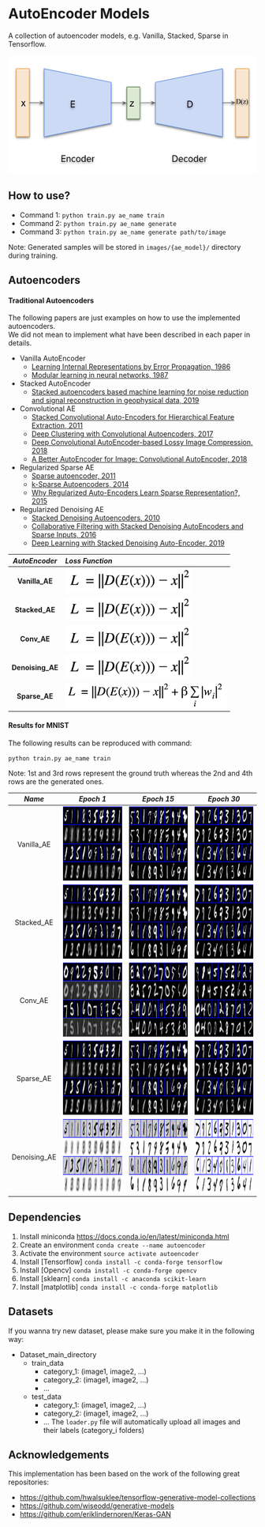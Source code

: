 
# AutoEncoder Models
A collection of autoencoder models, e.g. Vanilla, Stacked, Sparse in Tensorflow.  

<img src='./figures/AE_structure.png' height='240px'>

## How to use?
- Command 1: `python train.py ae_name train`  
- Command 2: `python train.py ae_name generate`  
- Command 3: `python train.py ae_name generate path/to/image`  

Note: Generated samples will be stored in `images/{ae_model}/` directory during training.

## Autoencoders

#### Traditional Autoencoders
The following papers are just examples on how to use the implemented autoencoders.  
We did not mean to implement what have been described in each paper in details.

- Vanilla AutoEncoder
	- [Learning Internal Representations by Error Propagation, 1986](https://web.stanford.edu/class/psych209a/ReadingsByDate/02_06/PDPVolIChapter8.pdf)
	- [Modular learning in neural networks, 1987](https://www.aaai.org/Papers/AAAI/1987/AAAI87-050.pdf)
- Stacked AutoEncoder
	- [Stacked autoencoders based machine learning for noise reduction and signal reconstruction in geophysical data, 2019](https://arxiv.org/pdf/1907.03278.pdf)
- Convolutional AE
	- [Stacked Convolutional Auto-Encoders for Hierarchical Feature Extraction, 2011](http://people.idsia.ch/~ciresan/data/icann2011.pdf)
	- [Deep Clustering with Convolutional Autoencoders, 2017](https://xifengguo.github.io/papers/ICONIP17-DCEC.pdf)
	- [Deep Convolutional AutoEncoder-based Lossy Image Compression, 2018](https://arxiv.org/pdf/1804.09535.pdf)
	- [A Better AutoEncoder for Image: Convolutional AutoEncoder, 2018](http://users.cecs.anu.edu.au/~Tom.Gedeon/conf/ABCs2018/paper/ABCs2018_paper_58.pdf)
- Regularized Sparse AE
	- [Sparse autoencoder, 2011](https://web.stanford.edu/class/cs294a/sparseAutoencoder_2011new.pdf)
	- [k-Sparse Autoencoders, 2014](https://arxiv.org/pdf/1312.5663v2.pdf)
	- [Why Regularized Auto-Encoders Learn Sparse Representation?, 2015](https://arxiv.org/pdf/1505.05561.pdf)
- Regularized Denoising AE
	- [Stacked Denoising Autoencoders, 2010](http://www.jmlr.org/papers/volume11/vincent10a/vincent10a.pdf)
	- [Collaborative Filtering with Stacked Denoising AutoEncoders and Sparse Inputs, 2016](https://hal.inria.fr/hal-01256422v1/document)
	- [Deep Learning with Stacked Denoising Auto-Encoder, 2019](https://www.mdpi.com/1996-1073/12/12/2445/pdf)

*AutoEncoder* | *Loss Function*
:---: | :--- |
**Vanilla_AE** 	| <img src='./figures/equations/AE_loss.png' height='50px'>
**Stacked_AE**	| <img src='./figures/equations/AE_loss.png' height='50px'>
**Conv_AE**		| <img src='./figures/equations/AE_loss.png' height='50px'>
**Denoising_AE**| <img src='./figures/equations/AE_loss.png' height='50px'>
**Sparse_AE**	| <img src='./figures/equations/SparseAE_loss.png' height='50px'>

#### Results for MNIST
The following results can be reproduced with command:  
```
python train.py ae_name train
```
Note: 1st and 3rd rows represent the ground truth whereas the 2nd and 4th rows are the generated ones.

*Name* | *Epoch 1* | *Epoch 15* | *Epoch 30*
:---: | :---: | :---: | :---: |
Vanilla_AE | <img src='./images/VANILLA/grid_1.png' height='150px'> | <img src='./images/VANILLA/grid_15.png' height='150px'> | <img src='./images/VANILLA/grid_30.png' height='150px'>
Stacked_AE | <img src='./images/STACKED/grid_1.png' height='150px'> | <img src='./images/STACKED/grid_15.png' height='150px'> | <img src='./images/STACKED/grid_30.png' height='150px'>
Conv_AE | <img src='./images/CONV/grid_1.png' height='150px'> | <img src='./images/CONV/grid_15.png' height='150px'> | <img src='./images/CONV/grid_30.png' height='150px'>
Sparse_AE | <img src='./images/SPARSE/grid_1.png' height='150px'> | <img src='./images/SPARSE/grid_15.png' height='150px'> | <img src='./images/SPARSE/grid_30.png' height='150px'>
Denoising_AE | <img src='./images/DENOISING/grid_1.png' height='150px'> | <img src='./images/DENOISING/grid_15.png' height='150px'> | <img src='./images/DENOISING/grid_30.png' height='150px'>

## Dependencies

1. Install miniconda <https://docs.conda.io/en/latest/miniconda.html>
2. Create an environment 	`conda create --name autoencoder`
3. Activate the environment `source activate autoencoder`
4. Install [Tensorflow] 	`conda install -c conda-forge tensorflow`
5. Install [Opencv] 		`conda install -c conda-forge opencv`
6. Install [sklearn] 		`conda install -c anaconda scikit-learn`
7. Install [matplotlib] 	`conda install -c conda-forge matplotlib`

## Datasets
If you wanna try new dataset, please make sure you make it in the following way:
- Dataset_main_directory
	- train_data
		- category_1: (image1, image2, ...)
		- category_2: (image1, image2, ...)
		- ...
	- test_data
		- category_1: (image1, image2, ...)
		- category_2: (image1, image2, ...)
		- ...
The `loader.py` file will automatically upload all images and their labels (category_i folders)

## Acknowledgements
This implementation has been based on the work of the following great repositories:
- https://github.com/hwalsuklee/tensorflow-generative-model-collections
- https://github.com/wiseodd/generative-models
- https://github.com/eriklindernoren/Keras-GAN
